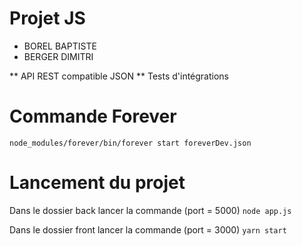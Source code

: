 # Projet JS

* BOREL BAPTISTE
* BERGER DIMITRI

** API REST compatible JSON
** Tests d'intégrations


# Commande Forever

`node_modules/forever/bin/forever start foreverDev.json `

# Lancement du projet

Dans le dossier back lancer la commande (port = 5000)
`node app.js`

Dans le dossier front lancer la commande (port = 3000)
`yarn start`